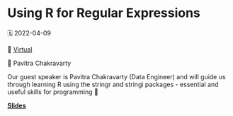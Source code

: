 # Using R for Regular Expressions

🗓 2022-04-09

📍 [Virtual](https://www.meetup.com/rladies-cologne/events/284911356/)

👤 Pavitra Chakravarty


Our guest speaker is Pavitra Chakravarty (Data Engineer) and will guide us through learning R using the stringr and stringi packages - essential and useful skills for programming 🚀

[**Slides**](https://rladiescologne.github.io/Using-R-for-Regular-Expressions/#1)
